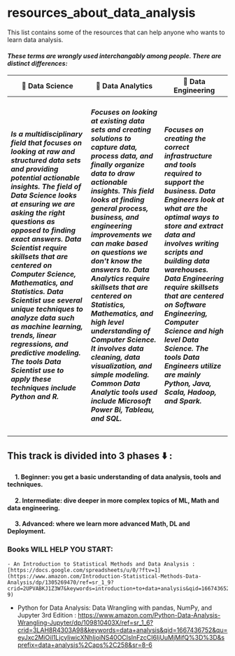 # resources_about_data_analysis
This list contains some of the resources that can help anyone who wants to learn data analysis.








<h4><i>These terms are wrongly used interchangably among people. There are distinct differences:</i></h4>

| :small_orange_diamond:	**Data Science**        | :small_orange_diamond:	**Data Analytics**           | :small_orange_diamond:	**Data Engineering**           |
| ------------- | --------------------- | -------------------- |
|<h5>Is a multidisciplinary field that focuses on looking at raw and structured data sets and providing potential actionable insights. The field of Data Science looks at ensuring we are asking the right questions as opposed to finding exact answers.  Data Scientist require skillsets that are centered on Computer Science, Mathematics, and Statistics.  Data Scientist use several unique techniques to analyze data such as machine learning, trends, linear regressions, and predictive modeling.  The tools Data Scientist use to apply these techniques include Python and R.      </h5>|<h5> Focuses on looking at existing data sets and creating solutions to capture data, process data, and finally organize data to draw actionable insights. This field looks at finding general process, business, and engineering improvements we can make based on questions we don't know the answers to.  Data Analytics require skillsets that are centered on Statistics, Mathematics, and high level understanding of Computer Science. It involves data cleaning, data visualization, and simple modeling.  Common Data Analytic tools used include Microsoft Power Bi, Tableau, and SQL.  </h5>|<h5> Focuses on creating the correct infrastructure and tools required to support the business.  Data Engineers look at what are the optimal ways to store and extract data and involves writing scripts and building data warehouses.  Data Engineering require skillsets that are centered on Software Engineering, Computer Science and high level Data Science.  The tools Data Engineers utilize are mainly Python, Java, Scala, Hadoop, and Spark. </h5>|




## This track is divided into 3 phases :arrow_down:	:

#### &emsp; 1. Beginner: you get a basic understanding of data analysis, tools and techniques.
#### &emsp; 2. Intermediate: dive deeper in more complex topics of ML, Math and data engineering.
#### &emsp; 3. Advanced: where we learn more advanced Math, DL and Deployment.





### Books WILL HELP YOU START:

    - An Introduction to Statistical Methods and Data Analysis : [https://docs.google.com/spreadsheets/u/0/?ftv=1](https://www.amazon.com/Introduction-Statistical-Methods-Data-Analysis/dp/1305269470/ref=sr_1_9?crid=2UPVABKJ1Z3W7&keywords=introduction+to+data+analysis&qid=1667436522&qu=eyJxc2MiOiIwLjY0IiwicXNhIjoiMC4wMCIsInFzcCI6IjAuMDAifQ%3D%3D&sprefix=introduciton+to+data+analysis%2Caps%2C303&sr=8-9)
    
    
   - Python for Data Analysis: Data Wrangling with pandas, NumPy, and Jupyter 3rd Edition : https://www.amazon.com/Python-Data-Analysis-Wrangling-Jupyter/dp/109810403X/ref=sr_1_6?crid=3LAH8R4303A98&keywords=data+analysis&qid=1667436752&qu=eyJxc2MiOiI1LjcyIiwicXNhIjoiNS40OCIsInFzcCI6IjUuMjMifQ%3D%3D&sprefix=data+analysis%2Caps%2C258&sr=8-6
